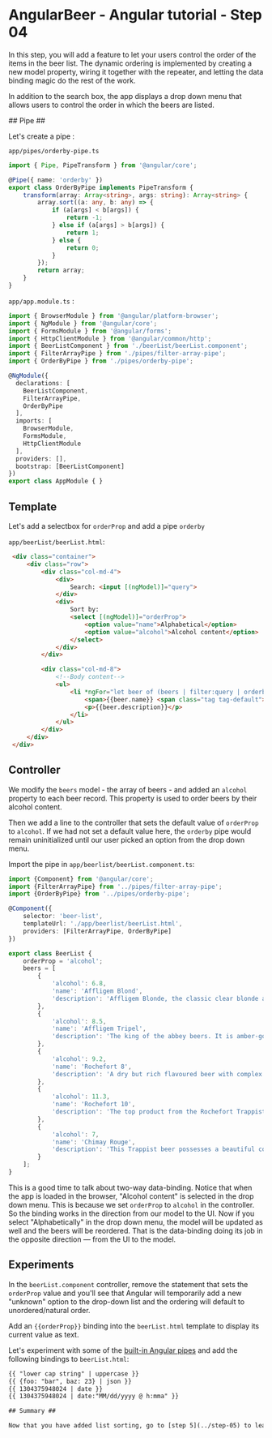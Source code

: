 # AngularBeer - Angular tutorial - Step 04 #

In this step, you will add a feature to let your users control the order of the items in the beer list. The dynamic ordering is implemented by creating a new model property, wiring it together with the repeater, and letting the data binding magic do the rest of the work.

In addition to the search box, the app displays a drop down menu that allows users to control the order in which the beers are listed.

## Pipe ##

Let's create a pipe :

`app/pipes/orderby-pipe.ts`

```typescript
import { Pipe, PipeTransform } from '@angular/core';

@Pipe({ name: 'orderby' })
export class OrderByPipe implements PipeTransform {
    transform(array: Array<string>, args: string): Array<string> {
        array.sort((a: any, b: any) => {
            if (a[args] < b[args]) {
                return -1;
            } else if (a[args] > b[args]) {
                return 1;
            } else {
                return 0;
            }
        });
        return array;
    }
}
```

`app/app.module.ts` :

```typescript
import { BrowserModule } from '@angular/platform-browser';
import { NgModule } from '@angular/core';
import { FormsModule } from '@angular/forms';
import { HttpClientModule } from '@angular/common/http';
import { BeerListComponent } from './beerList/beerList.component';
import { FilterArrayPipe } from './pipes/filter-array-pipe';
import { OrderByPipe } from './pipes/orderby-pipe';

@NgModule({
  declarations: [
    BeerListComponent,
    FilterArrayPipe,
    OrderByPipe
  ],
  imports: [
    BrowserModule,
    FormsModule,
    HttpClientModule
  ],
  providers: [],
  bootstrap: [BeerListComponent]
})
export class AppModule { }
```

## Template ##

Let's add a selectbox for `orderProp` and add a pipe `orderby`

`app/beerList/beerList.html`:

```html
 <div class="container">
     <div class="row">
         <div class="col-md-4">
             <div>
                 Search: <input [(ngModel)]="query">
             </div>
             <div>
                 Sort by:
                 <select [(ngModel)]="orderProp">
                     <option value="name">Alphabetical</option>
                     <option value="alcohol">Alcohol content</option>
                 </select>
             </div>
         </div>

         <div class="col-md-8">
             <!--Body content-->
             <ul>
                 <li *ngFor="let beer of (beers | filter:query | orderby:orderProp)">
                     <span>{{beer.name}} <span class="tag tag-default">{{beer.alcohol}} °</span></span>
                     <p>{{beer.description}}</p>
                 </li>
             </ul>
         </div>
     </div>
 </div>
```

## Controller ##

We modify the `beers` model - the array of beers - and added an `alcohol` property to each beer record. This property is used to order beers by their alcohol content.

Then we add a line to the controller that sets the default value of `orderProp` to `alcohol`. If we had not set a default value here, the `orderby` pipe would remain uninitialized until our user picked an option from the drop down menu.

Import the pipe in `app/beerlist/beerList.component.ts`:

```typescript
import {Component} from '@angular/core';
import {FilterArrayPipe} from '../pipes/filter-array-pipe';
import {OrderByPipe} from '../pipes/orderby-pipe';

@Component({
    selector: 'beer-list',
    templateUrl: './app/beerlist/beerList.html',
    providers: [FilterArrayPipe, OrderByPipe]
})

export class BeerList {
    orderProp = 'alcohol';
    beers = [
        {
            'alcohol': 6.8,
            'name': 'Affligem Blond',
            'description': 'Affligem Blonde, the classic clear blonde abbey ale, with a gentle roundness and 6.8% alcohol. Low on bitterness, it is eminently drinkable.'
        },
        {
            'alcohol': 8.5,
            'name': 'Affligem Tripel',
            'description': 'The king of the abbey beers. It is amber-gold and pours with a deep head and original aroma, delivering a complex, full bodied flavour. Pure enjoyment! Secondary fermentation in the bottle.'
        },
        {
            'alcohol': 9.2,
            'name': 'Rochefort 8',
            'description': 'A dry but rich flavoured beer with complex fruity and spicy flavours.'
        },
        {
            'alcohol': 11.3,
            'name': 'Rochefort 10',
            'description': 'The top product from the Rochefort Trappist brewery. Dark colour, full and very impressive taste. Strong plum, raisin, and black currant palate, with ascending notes of vinousness and other complexities.'
        },
        {
            'alcohol': 7,
            'name': 'Chimay Rouge',
            'description': 'This Trappist beer possesses a beautiful coppery colour that makes it particularly attractive. Topped with a creamy head, it gives off a slight fruity apricot smell from the fermentation. The aroma felt in the mouth is a balance confirming the fruit nuances revealed to the sense of smell. This traditional Belgian beer is best savoured at cellar temperature '
        }
    ];
}
```

This is a good time to talk about two-way data-binding. Notice that when the app is loaded in the browser, "Alcohol content" is selected in the drop down menu. This is because we set `orderProp` to `alcohol` in the controller. So the binding works in the direction from our model to the UI. Now if you select "Alphabetically" in the drop down menu, the model will be updated as well and the beers will be reordered. That is the data-binding doing its job in the opposite direction — from the UI to the model.

## Experiments ##


In the `beerList.component` controller, remove the statement that sets the `orderProp` value and you'll see that Angular will temporarily add a new "unknown" option to the drop-down list and the ordering will default to unordered/natural order.

Add an `{{orderProp}}` binding into the `beerList.html` template to display its current value as text.

Let's experiment with some of the [built-in Angular pipes](https://angular.io/docs/ts/latest/guide/pipes.html) and add the following bindings to `beerList.html`:

```html
{{ "lower cap string" | uppercase }}
{{ {foo: "bar", baz: 23} | json }}
{{ 1304375948024 | date }}
{{ 1304375948024 | date:"MM/dd/yyyy @ h:mma" }}

## Summary ##

Now that you have added list sorting, go to [step 5](../step-05) to learn about Angular services and how Angular uses dependency injection.